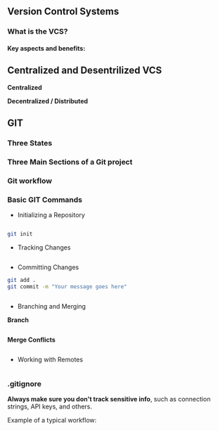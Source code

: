 ## Version Control Systems

### What is the VCS?

#### Key aspects and benefits:


## Centralized and Desentrilized VCS

**Centralized** 

**Decentralized / Distributed**

## GIT



### Three States


### Three Main Sections of a Git project


### Git workflow


### Basic GIT Commands

- Initializing a Repository

```bash

git init

```

- Tracking Changes

```bash

```
- Committing Changes

```bash
git add .
git commit -m "Your message goes here"



```
- Branching and Merging

**Branch**

```
```


**Merge Conflicts**

```bash

```

- Working with Remotes

```

```

### .gitignore 


**Always make sure you don't track sensitive info**, such as connection strings, API keys, and others.

Example of a typical workflow:

```bash


```
